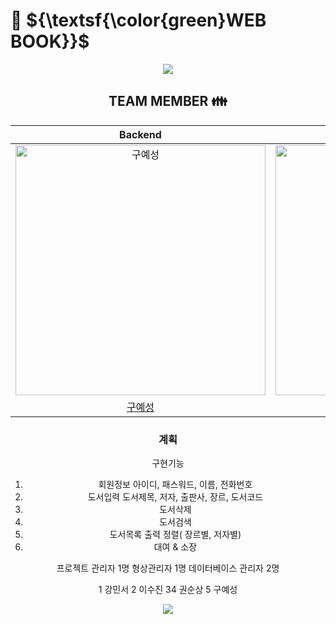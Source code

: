 # :closed_book: ${\textsf{\color{green}WEB BOOK}}$

<div align="center">
<img src="https://capsule-render.vercel.app/api?type=waving&color=99CC33&height=150&section=header" />


## TEAM MEMBER :family:

|                                         Backend                                          |                                         Backend                                          |                                         Backend                                          |                                         Backend                                         |                                                                  
| :--------------------------------------------------------------------------------------: | :--------------------------------------------------------------------------------------: | :--------------------------------------------------------------------------------------: | :-------------------------------------------------------------------------------------: | 
| <img src="https://avatars.githubusercontent.com/u/157683190?v=4" width=400px alt="구예성"/> | <img src="https://avatars.githubusercontent.com/u/155221216?v=4" width=400px alt="강민서"/> | <img src="https://avatars.githubusercontent.com/u/157683193?v=4" width=400px alt="권순상"/> | <img src="https://avatars.githubusercontent.com/u/157683498?v=4" width=400px alt="이수진"> |
|                       [구예성](https://github.com/KUYESUNG)                        |                            [강민서](https://github.com/KANGMINSEO0)                            |                            [권순상](https://github.com/sunskwon)                            |                          [이수진](https://github.com/ZZINYMON)                           |                                     

### 계획
구현기능
1) 회원정보
아이디, 패스워드, 이름, 전화번호
2) 도서입력
도서제목, 저자, 출판사, 장르, 도서코드
3) 도서삭제
4) 도서검색
5) 도서목록 출력
정렬( 장르별, 저자별)
6) 대여 & 소장

프로젝트 관리자 1명
형상관리자 1명
데이터베이스 관리자 2명

1   강민서
2   이수진
34 권순상
5   구예성



<div align="center">
<img src="https://capsule-render.vercel.app/api?type=waving&color=FF9999&height=150&section=footer" />
